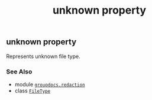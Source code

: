 ﻿---
title: unknown property
second_title: GroupDocs.Redaction for Python via .NET API References
description: 
type: docs
url: /python-net/groupdocs.redaction/filetype/unknown/
is_root: false
weight: 380
---

## unknown property


Represents unknown file type.

### See Also
* module [`groupdocs.redaction`](../../)
* class [`FileType`](/redaction/python-net/groupdocs.redaction/filetype)
